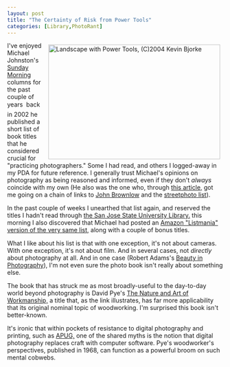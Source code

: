 ```yaml
---
layout: post
title: "The Certainty of Risk from Power Tools"
categories: [Library,PhotoRant]
---
```

<a href="/photo/journal/landPower.html"><img src="http://www.botzilla.com/bpix/landPower.jpg" align="right" width=400 height=267 hspace=8 vspace=6 border=0 title="Landscape with Power Tools, (C)2004 Kevin Bjorke"></a>I've enjoyed Michael Johnston's <a href="http://www.luminous-landscape.com/columns/sunday1.shtml" target="linkframe">Sunday Morning</a> columns for the past couple of years &#151; back in 2002 he published a short list of book titles that he considered crucial for "practicing photographers." Some I had read, and others I logged-away in my PDA for future reference. I generally trust Michael's opinions on photography as being reasoned and informed, even if they don't <i>always</i> coincide with my own (He also was the one who, through <a href="http://www.luminous-landscape.com/tutorials/auteur.shtml" target="linkframe">this article,</a> got me going on a chain of links to <a href="http://www.johnbrownlow.com" rel="colleague" target="linkframe" rel="friend">John Brownlow</a> and the <a href="http://topica.com/lists/streetphoto/read" target="linkframe">streetphoto list</a>).

In the past couple of weeks I unearthed that list again, and reserved the titles I hadn't read through <a href="http://www.sjlibrary.org" target="linkframe">the San Jose State University Library.</a> this morning I also discovered that Michael had posted an <a title="Amazon.com: Listmania! Readings for Practicing Photographers" href="http://www.amazon.com/exec/obidos/tg/listmania/list-browse/-/31FU4AMPS7WBN/102-4493296-7912915">Amazon "Listmania" version of the very same list,</a> along with a couple of bonus titles.

What I like about his list is that with one exception, it's not about cameras. With one exception, it's not about film. And in several cases, not <i>directly</i> about photography at all. And in one case (Robert Adams's <a href="http://www.aperture.org/books_details.php?book_id=32" target="linkframe">Beauty in Photography</a>), I'm not even sure the photo book isn't really about something else. 

The book that has struck me as most broadly-useful to the day-to-day world beyond photography is David Pye's <a href="http://wingide.com/pipermail/py-design-forum/2003-September/000188.html" target="linkframe">The Nature and Art of Workmanship,</a> a title that, as the link illustrates, has far more applicability that its original nominal topic of woodworking. I'm surprised this book isn't better-known.

It's ironic that within pockets of resistance to digital photography and printing, such as <a href="http://www.apug.org/" target="linkframe">APUG,</a> one of the shared myths is the notion that digital photography replaces craft with computer software. Pye's woodworker's perspectives, published in 1968, can function as a powerful broom on such mental cobwebs.


